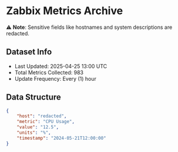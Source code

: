 # Zabbix Metrics Archive

⚠️ **Note**: Sensitive fields like hostnames and system descriptions are redacted.

## Dataset Info
- Last Updated: 2025-04-25 13:00 UTC
- Total Metrics Collected: 983
- Update Frequency: Every (1) hour

## Data Structure
```json
{
    "host": "redacted",
    "metric": "CPU Usage",
    "value": "12.5",
    "units": "%",
    "timestamp": "2024-05-21T12:00:00"
}
```
